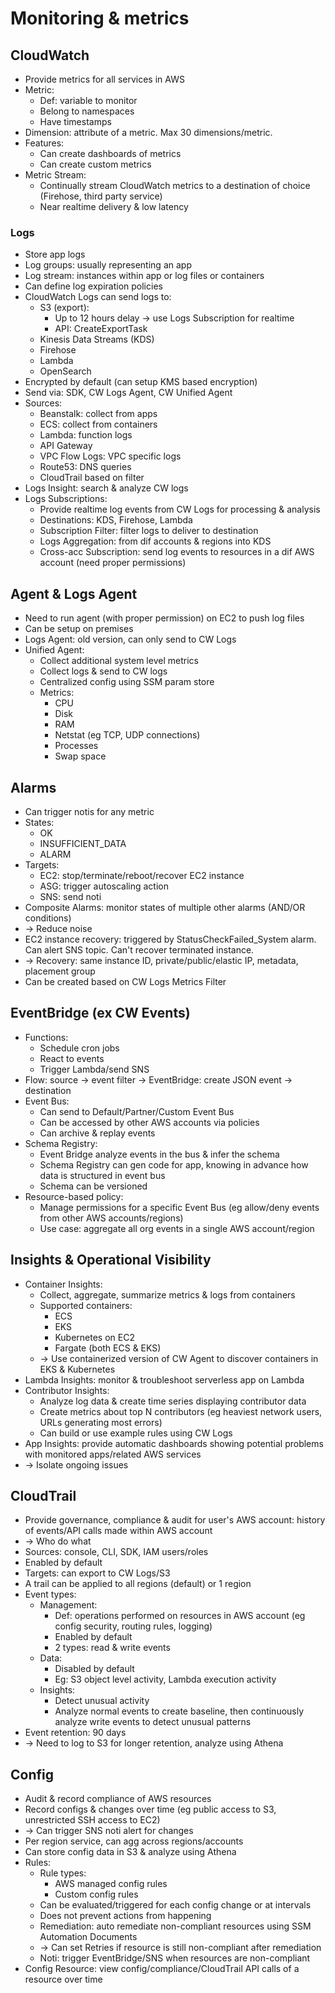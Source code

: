 # Monitoring & metrics
## CloudWatch
- Provide metrics for all services in AWS
- Metric:
  - Def: variable to monitor
  - Belong to namespaces
  - Have timestamps
- Dimension: attribute of a metric. Max 30 dimensions/metric.
- Features:
  - Can create dashboards of metrics
  - Can create custom metrics
- Metric Stream:
  - Continually stream CloudWatch metrics to a destination of choice (Firehose, third party service)
  - Near realtime delivery & low latency
### Logs
- Store app logs
- Log groups: usually representing an app
- Log stream: instances within app or log files or containers
- Can define log expiration policies
- CloudWatch Logs can send logs to:
  - S3 (export):
    - Up to 12 hours delay -> use Logs Subscription for realtime
    - API: CreateExportTask
  - Kinesis Data Streams (KDS)
  - Firehose
  - Lambda
  - OpenSearch
- Encrypted by default (can setup KMS based encryption)
- Send via: SDK, CW Logs Agent, CW Unified Agent
- Sources:
  - Beanstalk: collect from apps
  - ECS: collect from containers
  - Lambda: function logs
  - API Gateway
  - VPC Flow Logs: VPC specific logs
  - Route53: DNS queries
  - CloudTrail based on filter
- Logs Insight: search & analyze CW logs
- Logs Subscriptions:
  - Provide realtime log events from CW Logs for processing & analysis
  - Destinations: KDS, Firehose, Lambda
  - Subscription Filter: filter logs to deliver to destination
  - Logs Aggregation: from dif accounts & regions into KDS
  - Cross-acc Subscription: send log events to resources in a dif AWS account (need proper permissions)
## Agent & Logs Agent
- Need to run agent (with proper permission) on EC2 to push log files
- Can be setup on premises
- Logs Agent: old version, can only send to CW Logs
- Unified Agent:
  - Collect additional system level metrics
  - Collect logs & send to CW logs
  - Centralized config using SSM param store
  - Metrics:
    - CPU
    - Disk
    - RAM
    - Netstat (eg TCP, UDP connections)
    - Processes
    - Swap space
## Alarms
- Can trigger notis for any metric
- States:
  - OK
  - INSUFFICIENT_DATA
  - ALARM
- Targets:
  - EC2: stop/terminate/reboot/recover EC2 instance
  - ASG: trigger autoscaling action
  - SNS: send noti
- Composite Alarms: monitor states of multiple other alarms (AND/OR conditions)
- -> Reduce noise
- EC2 instance recovery: triggered by StatusCheckFailed_System alarm. Can alert SNS topic. Can't recover terminated instance.
- -> Recovery: same instance ID, private/public/elastic IP, metadata, placement group
- Can be created based on CW Logs Metrics Filter
## EventBridge (ex CW Events)
- Functions:
  - Schedule cron jobs
  - React to events
  - Trigger Lambda/send SNS
- Flow: source -> event filter -> EventBridge: create JSON event -> destination
- Event Bus:
  - Can send to Default/Partner/Custom Event Bus
  - Can be accessed by other AWS accounts via policies
  - Can archive & replay events
- Schema Registry:
  - Event Bridge analyze events in the bus & infer the schema
  - Schema Registry can gen code for app, knowing in advance how data is structured in event bus
  - Schema can be versioned
- Resource-based policy:
  - Manage permissions for a specific Event Bus (eg allow/deny events from other AWS accounts/regions)
  - Use case: aggregate all org events in a single AWS account/region
## Insights & Operational Visibility
- Container Insights:
  - Collect, aggregate, summarize metrics & logs from containers
  - Supported containers:
    - ECS
    - EKS
    - Kubernetes on EC2
    - Fargate (both ECS & EKS)
  - -> Use containerized version of CW Agent to discover containers in EKS & Kubernetes
- Lambda Insights: monitor & troubleshoot serverless app on Lambda
- Contributor Insights:
  - Analyze log data & create time series displaying contributor data
  - Create metrics about top N contributors (eg heaviest network users, URLs generating most errors)
  - Can build or use example rules using CW Logs
- App Insights: provide automatic dashboards showing potential problems with monitored apps/related AWS services
- -> Isolate ongoing issues
## CloudTrail
- Provide governance, compliance & audit for user's AWS account: history of events/API calls made within AWS account
- -> Who do what
- Sources: console, CLI, SDK, IAM users/roles
- Enabled by default
- Targets: can export to CW Logs/S3
- A trail can be applied to all regions (default) or 1 region
- Event types:
  - Management:
    - Def: operations performed on resources in AWS account (eg config security, routing rules, logging)
    - Enabled by default
    - 2 types: read & write events
  - Data:
    - Disabled by default
    - Eg: S3 object level activity, Lambda execution activity
  - Insights:
    - Detect unusual activity
    - Analyze normal events to create baseline, then continuously analyze write events to detect unusual patterns
- Event retention: 90 days
- -> Need to log to S3 for longer retention, analyze using Athena
## Config
- Audit & record compliance of AWS resources
- Record configs & changes over time (eg public access to S3, unrestricted SSH access to EC2)
- -> Can trigger SNS noti alert for changes
- Per region service, can agg across regions/accounts
- Can store config data in S3 & analyze using Athena
- Rules:
  - Rule types:
    - AWS managed config rules
    - Custom config rules
  - Can be evaluated/triggered for each config change or at intervals
  - Does not prevent actions from happening
  - Remediation: auto remediate non-compliant resources using SSM Automation Documents
  - -> Can set Retries if resource is still non-compliant after remediation
  - Noti: trigger EventBridge/SNS when resources are non-compliant
- Config Resource: view config/compliance/CloudTrail API calls of a resource over time